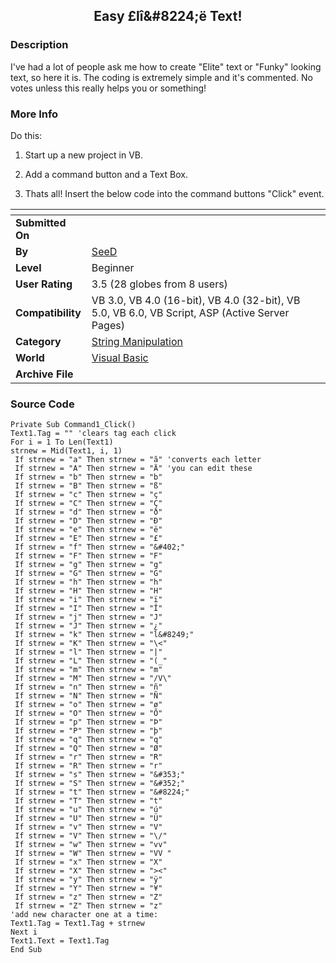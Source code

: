 ﻿<div align="center">

## Easy £lî&\#8224;ë Text\!


</div>

### Description

I've had a lot of people ask me how to create "Elite" text or "Funky" looking text, so here it is. The coding is extremely simple and it's commented. No votes unless this really helps you or something!
 
### More Info
 
Do this:

1) Start up a new project in VB.

2) Add a command button and a Text Box.

3) Thats all! Insert the below code into the command buttons "Click" event.


<span>             |<span>
---                |---
**Submitted On**   |
**By**             |[SeeD](https://github.com/Planet-Source-Code/PSCIndex/blob/master/ByAuthor/seed.md)
**Level**          |Beginner
**User Rating**    |3.5 (28 globes from 8 users)
**Compatibility**  |VB 3\.0, VB 4\.0 \(16\-bit\), VB 4\.0 \(32\-bit\), VB 5\.0, VB 6\.0, VB Script, ASP \(Active Server Pages\) 
**Category**       |[String Manipulation](https://github.com/Planet-Source-Code/PSCIndex/blob/master/ByCategory/string-manipulation__1-5.md)
**World**          |[Visual Basic](https://github.com/Planet-Source-Code/PSCIndex/blob/master/ByWorld/visual-basic.md)
**Archive File**   |[](https://github.com/Planet-Source-Code/seed-easy-l-8224-text__1-9803/archive/master.zip)





### Source Code

```
Private Sub Command1_Click()
Text1.Tag = "" 'clears tag each click
For i = 1 To Len(Text1)
strnew = Mid(Text1, i, 1)
 If strnew = "a" Then strnew = "ã" 'converts each letter
 If strnew = "A" Then strnew = "Ä" 'you can edit these
 If strnew = "b" Then strnew = "b"
 If strnew = "B" Then strnew = "ß"
 If strnew = "c" Then strnew = "ç"
 If strnew = "C" Then strnew = "Ç"
 If strnew = "d" Then strnew = "ð"
 If strnew = "D" Then strnew = "Ð"
 If strnew = "e" Then strnew = "ë"
 If strnew = "E" Then strnew = "£"
 If strnew = "f" Then strnew = "&#402;"
 If strnew = "F" Then strnew = "F"
 If strnew = "g" Then strnew = "g"
 If strnew = "G" Then strnew = "G"
 If strnew = "h" Then strnew = "h"
 If strnew = "H" Then strnew = "H"
 If strnew = "i" Then strnew = "ï"
 If strnew = "I" Then strnew = "Î"
 If strnew = "j" Then strnew = "J"
 If strnew = "J" Then strnew = "¿"
 If strnew = "k" Then strnew = "l&#8249;"
 If strnew = "K" Then strnew = "\<"
 If strnew = "l" Then strnew = "|"
 If strnew = "L" Then strnew = "(_"
 If strnew = "m" Then strnew = "m"
 If strnew = "M" Then strnew = "/V\"
 If strnew = "n" Then strnew = "ñ"
 If strnew = "N" Then strnew = "Ñ"
 If strnew = "o" Then strnew = "ø"
 If strnew = "O" Then strnew = "Õ"
 If strnew = "p" Then strnew = "Þ"
 If strnew = "P" Then strnew = "þ"
 If strnew = "q" Then strnew = "q"
 If strnew = "Q" Then strnew = "Ø"
 If strnew = "r" Then strnew = "R"
 If strnew = "R" Then strnew = "r"
 If strnew = "s" Then strnew = "&#353;"
 If strnew = "S" Then strnew = "&#352;"
 If strnew = "t" Then strnew = "&#8224;"
 If strnew = "T" Then strnew = "t"
 If strnew = "u" Then strnew = "ú"
 If strnew = "U" Then strnew = "Ü"
 If strnew = "v" Then strnew = "V"
 If strnew = "V" Then strnew = "\/"
 If strnew = "w" Then strnew = "vv"
 If strnew = "W" Then strnew = "VV "
 If strnew = "x" Then strnew = "X"
 If strnew = "X" Then strnew = "><"
 If strnew = "y" Then strnew = "ÿ"
 If strnew = "Y" Then strnew = "¥"
 If strnew = "z" Then strnew = "Z"
 If strnew = "Z" Then strnew = "z"
'add new character one at a time:
Text1.Tag = Text1.Tag + strnew
Next i
Text1.Text = Text1.Tag
End Sub
```

